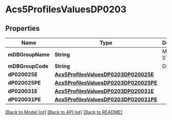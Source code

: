 # Acs5ProfilesValuesDP0203

## Properties
Name | Type | Description | Notes
------------ | ------------- | ------------- | -------------
**mDBGroupName** | **String** | MARITAL STATUS | 
**mDBGroupCode** | **String** | DP0203 | 
**dP020025E** | [**Acs5ProfilesValuesDP0203DP020025E**](Acs5ProfilesValuesDP0203DP020025E.md) |  | 
**dP020025PE** | [**Acs5ProfilesValuesDP0203DP020025PE**](Acs5ProfilesValuesDP0203DP020025PE.md) |  | 
**dP020031E** | [**Acs5ProfilesValuesDP0203DP020031E**](Acs5ProfilesValuesDP0203DP020031E.md) |  | 
**dP020031PE** | [**Acs5ProfilesValuesDP0203DP020031PE**](Acs5ProfilesValuesDP0203DP020031PE.md) |  | 

[[Back to Model list]](../README.md#documentation-for-models) [[Back to API list]](../README.md#documentation-for-api-endpoints) [[Back to README]](../README.md)


